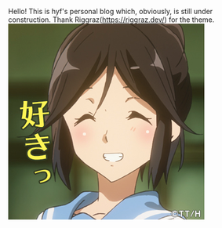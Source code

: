 Hello! This is hyf's personal blog which, obviously, is still under construction.
Thank Riggraz(https://riggraz.dev/) for the theme.
![icon](/assets/images/icons/icon.png)



